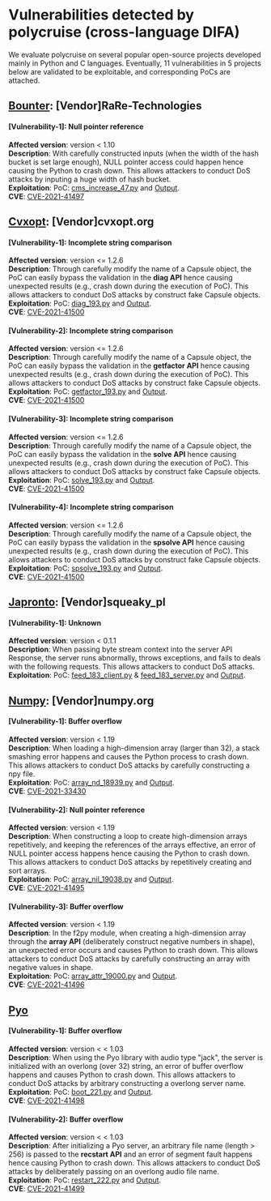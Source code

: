 # Vulnerabilities detected by polycruise (cross-language DIFA)
We evaluate polycruise on several popular open-source projects developed mainly in Python and C languages.
Eventually, 11 vulnerabilities in 5 projects below are validated to be exploitable, and corresponding PoCs are attached.

## [Bounter](https://github.com/RaRe-Technologies/bounter): [Vendor]RaRe-Technologies
#### [Vulnerability-1]: Null pointer reference
**Affected version**: version < 1.10 <br>
**Description**: With carefully constructed inputs (when the width of the hash bucket is set large enough), NULL pointer access could happen hence causing the Python to crash down. This allows attackers to conduct DoS attacks by inputing a huge width of hash bucket.<br>
**Exploitation**: PoC: [cms_increase_47.py](https://github.com/Daybreak2019/PolyCruise/edit/master/Experiments/PoC/bounter/vulnerability-1/cms_increase_47.py) and [Output](https://github.com/Daybreak2019/PolyCruise/edit/master/Experiments/PoC/bounter/vulnerability-1/output.txt).<br>
**CVE**: [CVE-2021-41497](https://nvd.nist.gov/vuln/detail/CVE-2021-41497)

## [Cvxopt](https://github.com/cvxopt/cvxopt): [Vendor]cvxopt.org
#### [Vulnerability-1]: Incomplete string comparison
**Affected version**: version <= 1.2.6 <br>
**Description**: Through carefully modify the name of a Capsule object, the PoC can easily bypass the validation in the **diag API** hence causing unexpected results (e.g., crash down during the execution of PoC). This allows attackers to conduct DoS attacks by construct fake Capsule objects. <br>
**Exploitation**: PoC: [diag_193.py](https://github.com/Daybreak2019/PolyCruise/tree/master/Experiments/PoC/cvxopt/vulnerability-1/diag_193.py) and [Output](https://github.com/Daybreak2019/PolyCruise/tree/master/Experiments/PoC/cvxopt/vulnerability-1/output.txt).<br>
**CVE**: [CVE-2021-41500](https://nvd.nist.gov/vuln/detail/CVE-2021-41500)
#### [Vulnerability-2]: Incomplete string comparison
**Affected version**: version <= 1.2.6 <br>
**Description**: Through carefully modify the name of a Capsule object, the PoC can easily bypass the validation in the **getfactor API** hence causing unexpected results (e.g., crash down during the execution of PoC). This allows attackers to conduct DoS attacks by construct fake Capsule objects. <br>
**Exploitation**: PoC: [getfactor_193.py](https://github.com/Daybreak2019/PolyCruise/tree/master/Experiments/PoC/cvxopt/vulnerability-2/getfactor_193.py) and [Output](https://github.com/Daybreak2019/PolyCruise/tree/master/Experiments/PoC/cvxopt/vulnerability-2/output.txt).<br>
**CVE**: [CVE-2021-41500](https://nvd.nist.gov/vuln/detail/CVE-2021-41500)
#### [Vulnerability-3]: Incomplete string comparison
**Affected version**: version <= 1.2.6 <br>
**Description**: Through carefully modify the name of a Capsule object, the PoC can easily bypass the validation in the **solve API** hence causing unexpected results (e.g., crash down during the execution of PoC). This allows attackers to conduct DoS attacks by construct fake Capsule objects. <br>
**Exploitation**: PoC: [solve_193.py](https://github.com/Daybreak2019/PolyCruise/tree/master/Experiments/PoC/cvxopt/vulnerability-3/solve_193.py) and [Output](https://github.com/Daybreak2019/PolyCruise/tree/master/Experiments/PoC/cvxopt/vulnerability-3/output.txt).<br>
**CVE**: [CVE-2021-41500](https://nvd.nist.gov/vuln/detail/CVE-2021-41500)
#### [Vulnerability-4]: Incomplete string comparison
**Affected version**: version <= 1.2.6 <br>
**Description**: Through carefully modify the name of a Capsule object, the PoC can easily bypass the validation in the **spsolve API** hence causing unexpected results (e.g., crash down during the execution of PoC). This allows attackers to conduct DoS attacks by construct fake Capsule objects. <br>
**Exploitation**: PoC: [spsolve_193.py](https://github.com/Daybreak2019/PolyCruise/tree/master/Experiments/PoC/cvxopt/vulnerability-4/spsolve_193.py) and [Output](https://github.com/Daybreak2019/PolyCruise/tree/master/Experiments/PoC/cvxopt/vulnerability-4/output.txt).<br>
**CVE**: [CVE-2021-41500](https://nvd.nist.gov/vuln/detail/CVE-2021-41500)

## [Japronto](https://github.com/squeaky-pl/japronto): [Vendor]squeaky_pl
#### [Vulnerability-1]: Unknown
**Affected version**: version < 0.1.1 <br>
**Description**: When passing byte stream context into the server API Response, the server runs abnormally, throws exceptions, and fails to deals with the following requests. This allows attackers to conduct DoS attacks. <br>
**Exploitation**: PoC: [feed_183_client.py](https://github.com/Daybreak2019/PolyCruise/tree/master/Experiments/PoC/japronto/vulnerability-1/feed_183_client.py) & [feed_183_server.py](https://github.com/Daybreak2019/PolyCruise/tree/master/Experiments/PoC/japronto/vulnerability-1/feed_183_server.py) and [Output](https://github.com/Daybreak2019/PolyCruise/tree/master/Experiments/PoC/japronto/vulnerability-1/output.txt).

## [Numpy](https://github.com/numpy/numpy): [Vendor]numpy.org
#### [Vulnerability-1]: Buffer overflow
**Affected version**: version < 1.19 <br>
**Description**: When loading a high-dimension array (larger than 32), a stack smashing error happens and causes the Python process to crash down. This allows attackers to conduct DoS attacks by carefully constructing a npy file.<br>
**Exploitation**: PoC: [array_nd_18939.py](https://github.com/Daybreak2019/PolyCruise/tree/master/Experiments/PoC/numpy/vulnerability-1/array_nd_18939.py) and [Output](https://github.com/Daybreak2019/PolyCruise/tree/master/Experiments/PoC/numpy/vulnerability-1/output.txt).<br>
**CVE**: [CVE-2021-33430](https://nvd.nist.gov/vuln/detail/CVE-2021-33430)
#### [Vulnerability-2]: Null pointer reference
**Affected version**: version < 1.19 <br>
**Description**: When constructing a loop to create high-dimension arrays repetitively, and keeping the references of the arrays effective, an error of NULL pointer access happens hence causing the Python to crash down. This allows attackers to conduct DoS attacks by repetitively creating and sort arrays.<br>
**Exploitation**: PoC: [array_nil_19038.py](https://github.com/Daybreak2019/PolyCruise/tree/master/Experiments/PoC/numpy/vulnerability-2/array_nil_19038.py) and [Output](https://github.com/Daybreak2019/PolyCruise/tree/master/Experiments/PoC/numpy/vulnerability-2/output.txt).<br>
**CVE**: [CVE-2021-41495](https://nvd.nist.gov/vuln/detail/CVE-2021-41495)
#### [Vulnerability-3]: Buffer overflow
**Affected version**: version < 1.19 <br>
**Description**: In the f2py module, when creating a high-dimension array through the **array API** (deliberately construct negative numbers in shape), an unexpected error occurs and causes Python to crash down. This allows attackers to conduct DoS attacks by carefully constructing an array with negative values in shape.<br>
**Exploitation**: PoC: [array_attr_19000.py](https://github.com/Daybreak2019/PolyCruise/tree/master/Experiments/PoC/numpy/vulnerability-3/array_attr_19000.py) and [Output](https://github.com/Daybreak2019/PolyCruise/tree/master/Experiments/PoC/numpy/vulnerability-3/output.txt).<br>
**CVE**: [CVE-2021-41496](https://nvd.nist.gov/vuln/detail/CVE-2021-41496)
## [Pyo](https://github.com/belangeo/pyo)
#### [Vulnerability-1]: Buffer overflow
**Affected version**: version < < 1.03 <br>
**Description**: When using the Pyo library with audio type "jack", the server is initialized with an overlong (over 32) string, an error of buffer overflow happens and causes Python to crash down. This allows attackers to conduct DoS attacks by arbitrary constructing a overlong server name.<br>
**Exploitation**: PoC: [boot_221.py](https://github.com/Daybreak2019/PolyCruise/tree/master/Experiments/PoC/pyo/vulnerability-1/boot_221.py) and [Output](https://github.com/Daybreak2019/PolyCruise/tree/master/Experiments/PoC/pyo/vulnerability-1/output.txt).<br>
**CVE**: [CVE-2021-41498](https://nvd.nist.gov/vuln/detail/CVE-2021-41498)
#### [Vulnerability-2]: Buffer overflow
**Affected version**: version < < 1.03 <br>
**Description**: After initializing a Pyo server, an arbitrary file name (length > 256) is passed to the **recstart API** and an error of segment fault happens hence causing Python to crash down. This allows attackers to conduct DoS attacks by deliberately passing on an overlong audio file name.<br>
**Exploitation**: PoC: [restart_222.py](https://github.com/Daybreak2019/PolyCruise/tree/master/Experiments/PoC/pyo/vulnerability-2/restart_222.py) and [Output](https://github.com/Daybreak2019/PolyCruise/tree/master/Experiments/PoC/pyo/vulnerability-2/output.txt).<br>
**CVE**: [CVE-2021-41499](https://nvd.nist.gov/vuln/detail/CVE-2021-41499)
